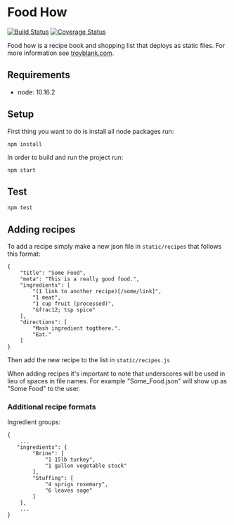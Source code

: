 # Food How

[![Build Status](https://travis-ci.org/troyblank/foodhow.svg?branch=master)](https://travis-ci.org/troyblank/foodhow)
[![Coverage Status](https://coveralls.io/repos/github/troyblank/foodhow/badge.svg?branch=master)](https://coveralls.io/github/troyblank/foodhow?branch=master)

Food how is a recipe book and shopping list that deploys as static files. For more information see [troyblank.com](http://troyblank.com/#portfolio:/specimens/2014/foodHow/ "Food How").

## Requirements

* node: 10.16.2

## Setup
First thing you want to do is install all node packages run:

    npm install

In order to build and run the project run:

    npm start
    
## Test

    npm test

## Adding recipes

To add a recipe simply make a new json file in ```static/recipes``` that follows this format:

    {
        "title": "Some Food",
        "meta": "This is a really good food.",
        "ingredients": [
            "(1 link to another recipe)[/some/link]",
            "1 meat",
            "1 cup fruit (processed)",
            "&frac12; tsp spice"
        ],
        "directions": [
            "Mash ingredient togthere.".
            "Eat."
        ]
    }

Then add the new recipe to the list in ```static/recipes.js```

When adding recipes it's important to note that underscores will be used in lieu of spaces in file names. For example "Some_Food.json" will show up as "Some Food" to the user.

### Additional recipe formats

Ingredient groups:

    {
        ...
       "ingredients": {
            "Brine": [
                "1 15lb turkey",
                "1 gallon vegetable stock"
            ],
            "Stuffing": [
                "4 sprigs rosemary",
                "6 leaves sage"
            ]
        },
        ...
    }
